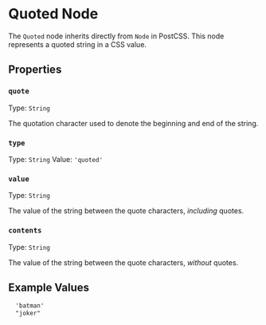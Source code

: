 # Quoted Node

The `Quoted` node inherits directly from `Node` in PostCSS. This node represents a quoted string in a CSS value.

## Properties

### `quote`
Type: `String`<br>

The quotation character used to denote the beginning and end of the string.

### `type`
Type: `String`
Value: `'quoted'`

### `value`
Type: `String`<br>

The value of the string between the quote characters, *including* quotes.

### `contents`
Type: `String`<br>

The value of the string between the quote characters, *without* quotes.

## Example Values

```css
  'batman'
  "joker"
```
